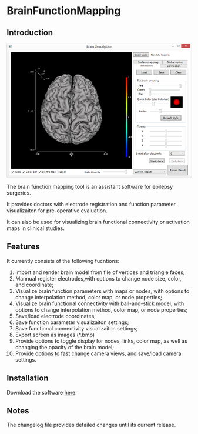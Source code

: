 BrainFunctionMapping
====================

## Introduction

![overview](./images/mainwindow.png)

The brain function mapping tool is an assistant software for epilepsy surgeries.

It provides doctors with electrode registration and function parameter visualizaiton for pre-operative evaluation.

It can also be used for visualizing brain functional connectivity or activation maps in clinical studies.

## Features

It currently consists of the following fucntions:

1. Import and render brain model from file of vertices and triangle faces;
2. Mannual register electrodes,with options to change node size, color, and coordinate;
3. Visualize brain function parameters with maps or nodes, with options to change interpolation method, color map, or node properties;
4. Visualize brain functional connectivity with ball-and-stick model, with options to change interpolation method, color map, or node properties;
5. Save/load electrode coordinates;
6. Save function parameter visualizaiton settings;
7. Save functional connectivity visualizaiton settings;
8. Export screen as images (*.bmp)
9. Provide options to toggle display for nodes, links, color map, as well as changing the opacity of the brain model;
10. Provide options to fast change camera views, and save/load camera settings.



## Installation
Download the software [here](https://github.com/redyjq/BrainFunctionMapping/releases).

## Notes
The changelog file provides detailed changes until its current release.
